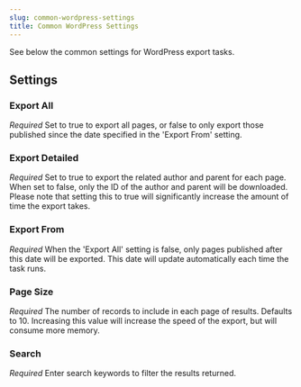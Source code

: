 ```yaml
---
slug: common-wordpress-settings
title: Common WordPress Settings
---
```


See below the common settings for WordPress export tasks.

## Settings

### Export All
_Required_
Set to true to export all pages, or false to only export those published since the date specified in the 'Export From' setting.

### Export Detailed
_Required_
Set to true to export the related author and parent for each page. When set to false, only the ID of the author and parent will be downloaded. Please note that setting this to true will significantly increase the amount of time the export takes.

### Export From
_Required_
When the 'Export All' setting is false, only pages published after this date will be exported. This date will update automatically each time  the task runs.

### Page Size
_Required_
The number of records to include in each page of results. Defaults to 10. Increasing this value will increase the speed of the export, but will consume more memory.

### Search
_Required_
Enter search keywords to filter the results returned.